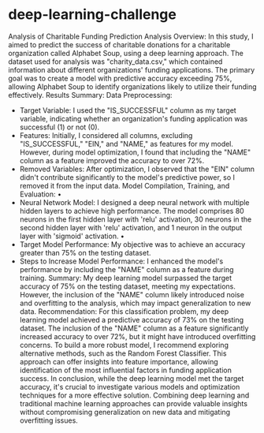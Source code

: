 # deep-learning-challenge
Analysis of Charitable Funding Prediction
Analysis Overview: In this study, I aimed to predict the success of charitable donations for a charitable organization called Alphabet Soup, using a deep learning approach. The dataset used for analysis was "charity_data.csv," which contained information about different organizations' funding applications. The primary goal was to create a model with predictive accuracy exceeding 75%, allowing Alphabet Soup to identify organizations likely to utilize their funding effectively.
Results Summary: Data Preprocessing: 
-	Target Variable: I used the "IS_SUCCESSFUL" column as my  target variable, indicating whether an organization's funding application was successful (1) or not (0). 
-	 Features: Initially, I considered all columns, excluding "IS_SUCCESSFUL," "EIN," and "NAME," as features for my  model. However, during model optimization, I found that including the "NAME" column as a feature improved the accuracy to over 72%. 
-	Removed Variables: After optimization, I observed that the "EIN" column didn't contribute significantly to the model's predictive power, so I removed it from the input data.
Model Compilation, Training, and Evaluation: •
-	Neural Network Model: I designed a deep neural network with multiple hidden layers to achieve high performance. The model comprises 80 neurons in the first hidden layer with 'relu' activation, 30 neurons in the second hidden layer with 'relu' activation, and 1 neuron in the output layer with 'sigmoid' activation. •
-	Target Model Performance: My  objective was to achieve an accuracy greater than 75% on the testing dataset. 
-	Steps to Increase Model Performance: I enhanced the model's performance by including the "NAME" column as a feature during training.
Summary: My  deep learning model surpassed the target accuracy of 75% on the testing dataset, meeting my  expectations. However, the inclusion of the "NAME" column likely introduced noise and overfitting to the analysis, which may impact generalization to new data.
Recommendation: For this classification problem, my  deep learning model achieved a predictive accuracy of 73% on the testing dataset. The inclusion of the "NAME" column as a feature significantly increased accuracy to over 72%, but it might have introduced overfitting concerns.
To build a more robust model, I recommend exploring alternative methods, such as the Random Forest Classifier. This approach can offer insights into feature importance, allowing identification of the most influential factors in funding application success.
In conclusion, while the deep learning model met the target accuracy, it's crucial to investigate various models and optimization techniques for a more effective solution. Combining deep learning and traditional machine learning approaches can provide valuable insights without compromising generalization on new data and mitigating overfitting issues.
